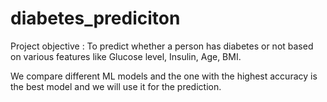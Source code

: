 # diabetes_prediciton

Project objective : 
To predict whether a person has diabetes or not based on various features like Glucose level, Insulin, Age, BMI. 

We compare different ML models and the one with the highest accuracy is the best model and we will use it for the prediction.
